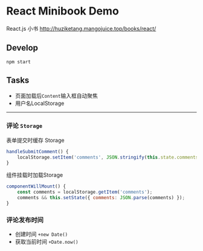# React Minibook Demo

React.js 小书
http://huziketang.mangojuice.top/books/react/

## Develop

```
npm start
```


## Tasks

- 页面加载后`Content`输入框自动聚焦
- 用户名LocalStorage

---

### 评论 `Storage`

表单提交时缓存 Storage
```js
handleSubmitComment() {
    localStorage.setItem('comments', JSON.stringify(this.state.comments));
}
```
组件挂载时加载Storage
```js
componentWillMount() {
    const comments = localStorage.getItem('comments');
    comments && this.setState({ comments: JSON.parse(comments) });
}
```

### 评论发布时间

- 创建时间 `+new Date()`
- 获取当前时间 `+Date.now()`